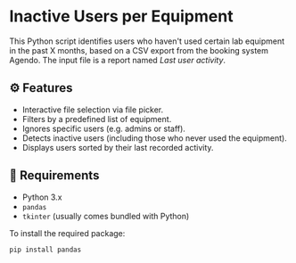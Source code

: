 # Inactive Users per Equipment

This Python script identifies users who haven't used certain lab equipment in the past X months, based on a CSV export from the booking system Agendo.
The input file is a report named  *Last user activity*.

## ⚙️ Features

- Interactive file selection via file picker.
- Filters by a predefined list of equipment.
- Ignores specific users (e.g. admins or staff).
- Detects inactive users (including those who never used the equipment).
- Displays users sorted by their last recorded activity.

## 🐍 Requirements

- Python 3.x
- `pandas`
- `tkinter` (usually comes bundled with Python)

To install the required package:

```bash
pip install pandas
